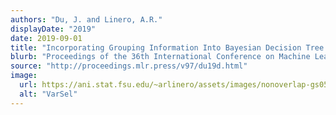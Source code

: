 ```yaml
---
authors: "Du, J. and Linero, A.R."
displayDate: "2019"
date: 2019-09-01
title: "Incorporating Grouping Information Into Bayesian Decision Tree Ensembles"
blurb: "Proceedings of the 36th International Conference on Machine Learning (ICML)."
source: "http://proceedings.mlr.press/v97/du19d.html"
image:
  url: https://ani.stat.fsu.edu/~arlinero/assets/images/nonoverlap-gs05-1.jpg
  alt: "VarSel"
---
```

